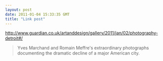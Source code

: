 ```yaml
---
layout: post
date: 2011-01-04 15:33:35 GMT
title: "Link post"
---
```

<http://www.guardian.co.uk/artanddesign/gallery/2011/jan/02/photography-detroit#/>

> Yves Marchand and Romain Meffre's extraordinary photographs documenting the dramatic decline of a major American city.